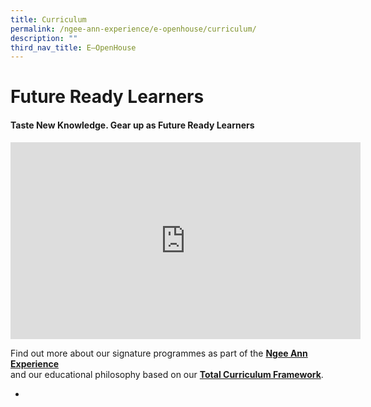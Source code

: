```yaml
---
title: Curriculum
permalink: /ngee-ann-experience/e-openhouse/curriculum/
description: ""
third_nav_title: E–OpenHouse
---
```

# Future Ready Learners


#### **Taste New Knowledge.  Gear up as Future Ready Learners**

<iframe width="560" height="315" src="https://www.youtube.com/embed/rCYOb8Vm6Uk" title="YouTube video player" frameborder="0" allow="accelerometer; autoplay; clipboard-write; encrypted-media; gyroscope; picture-in-picture; web-share" allowfullscreen></iframe>

Find out more about our signature programmes as part of the [**Ngee Ann Experience**](https://ngeeannsec.moe.edu.sg/ngee-ann-experience)  
and our educational philosophy based on our [**Total Curriculum Framework**](https://ngeeannsec.moe.edu.sg/qql/slot/u510/About%20Us/Principal/NAS%20Philosophy.pdf).

*